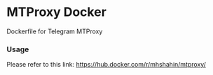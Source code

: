 # MTProxy Docker
Dockerfile for Telegram MTProxy

### Usage
Please refer to this link:
https://hub.docker.com/r/mhshahin/mtproxy/
